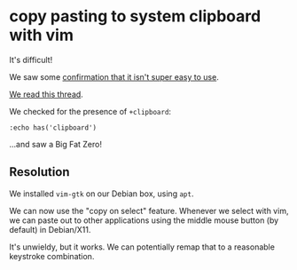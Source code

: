 # copy pasting to system clipboard with vim

It's difficult!

We saw some [confirmation that it isn't super easy to use](https://github.com/alacritty/alacritty/issues/2518).

[We read this thread](https://vi.stackexchange.com/questions/84/how-can-i-copy-text-to-the-system-clipboard-from-vim).

We checked for the presence of `+clipboard`:

```text
:echo has('clipboard')
```

...and saw a Big Fat Zero!


## Resolution

We installed `vim-gtk` on our Debian box, using `apt`.

We can now use the "copy on select" feature.  Whenever we select with vim, we can paste out to other applications using the middle mouse button (by default) in Debian/X11.

It's unwieldy, but it works.  We can potentially remap that to a reasonable keystroke combination.



